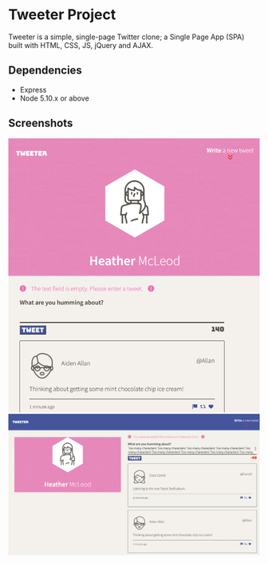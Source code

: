 # Tweeter Project

Tweeter is a simple, single-page Twitter clone; a Single Page App (SPA) built with HTML, CSS, JS, jQuery and AJAX.

## Dependencies

- Express
- Node 5.10.x or above

## Screenshots

!["Screenshot of Error 1 - Empty tweet field"](https://github.com/hmcleod6/tweeterTemplateFinal/blob/master/docs/Error%201%20-%20Tweeter%20Screenshot.png?raw=true)
!["Screenshot of Error 2 - Exceeded tweet limit"](https://github.com/hmcleod6/tweeterTemplateFinal/blob/master/docs/Error%202%20Desktop%20-%20Exceeded%20maximum%20character%20limit.png?raw=true)

